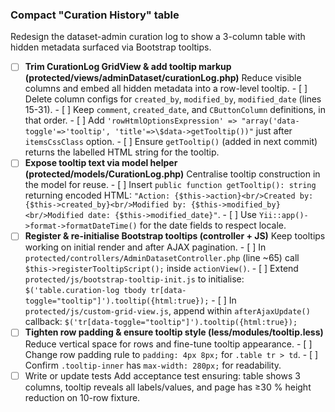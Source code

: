 ### Compact "Curation History" table

Redesign the dataset-admin curation log to show a 3-column table with hidden metadata surfaced via Bootstrap tooltips.

- [ ] **Trim CurationLog GridView & add tooltip markup (protected/views/adminDataset/curationLog.php)**
      Reduce visible columns and embed all hidden metadata into a row-level tooltip.
      - [ ] Delete column configs for `created_by`, `modified_by`, `modified_date` (lines 15-31).
      - [ ] Keep `comment`, `created_date`, and `CButtonColumn` definitions, in that order.
      - [ ] Add `'rowHtmlOptionsExpression' => "array('data-toggle'=>'tooltip', 'title'=>\$data->getTooltip())"` just after `itemsCssClass` option.
      - [ ] Ensure `getTooltip()` (added in next commit) returns the labelled HTML string for the tooltip.
- [ ] **Expose tooltip text via model helper (protected/models/CurationLog.php)**
      Centralise tooltip construction in the model for reuse.
      - [ ] Insert `public function getTooltip(): string` returning encoded HTML:
            `"Action: {$this->action}<br/>Created by: {$this->created_by}<br/>Modified by: {$this->modified_by}<br/>Modified date: {$this->modified_date}"`.
      - [ ] Use `Yii::app()->format->formatDateTime()` for the date fields to respect locale.
- [ ] **Register & re-initialise Bootstrap tooltips (controller + JS)**
      Keep tooltips working on initial render and after AJAX pagination.
      - [ ] In `protected/controllers/AdminDatasetController.php` (line ~65) call `$this->registerTooltipScript();` inside `actionView()`.
      - [ ] Extend `protected/js/bootstrap-tooltip-init.js` to initialise:
            `$('table.curation-log tbody tr[data-toggle="tooltip"]').tooltip({html:true});`
      - [ ] In `protected/js/custom-grid-view.js`, append within `afterAjaxUpdate()` callback:
            `$('tr[data-toggle="tooltip"]').tooltip({html:true});`
- [ ] **Tighten row padding & ensure tooltip style (less/modules/tooltip.less)**
      Reduce vertical space for rows and fine-tune tooltip appearance.
      - [ ] Change row padding rule to `padding: 4px 8px;` for `.table tr > td`.
      - [ ] Confirm `.tooltip-inner` has `max-width: 280px;` for readability.
- [ ] Write or update tests
      Add acceptance test ensuring: table shows 3 columns, tooltip reveals all labels/values, and page has ≥30 % height reduction on 10-row fixture.